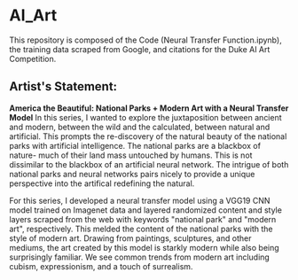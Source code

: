 # AI_Art

This repository is composed of the Code (Neural Transfer Function.ipynb), the training data scraped from Google, and citations for the Duke AI Art Competition.


## Artist's Statement:

**America the Beautiful: National Parks + Modern Art with a Neural Transfer Model**
In this series, I wanted to explore the juxtaposition between ancient and modern, between the wild and the calculated, between natural and artificial. This prompts the re-discovery of the natural beauty of the national parks with artificial intelligence. The national parks are a blackbox of nature- much of their land mass untouched by humans. This is not dissimilar to the blackbox of an artificial neural network. The intrigue of both national parks and neural networks pairs nicely to provide a unique perspective into the artifical redefining the natural. 

For this series, I developed a neural transfer model using a VGG19 CNN model trained on Imagenet data and layered randomized content and style layers scraped from the web with keywords "national park" and "modern art", respectively. This melded the content of the national parks with the style of modern art. Drawing from paintings, sculptures, and other mediums, the art created by this model is starkly modern while also being surprisingly familiar. We see common trends from modern art including cubism, expressionism, and a touch of surrealism.  

